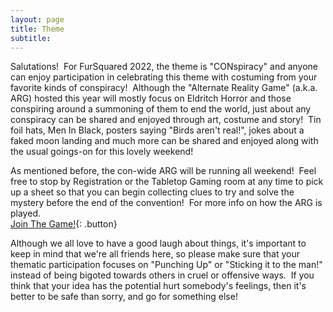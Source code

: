 ```yaml
---
layout: page
title: Theme
subtitle:
---
```


Salutations\! &nbsp;For FurSquared 2022, the theme is "CONspiracy" and anyone can enjoy participation in celebrating this theme with costuming from your favorite kinds of conspiracy\! &nbsp;Although the "Alternate Reality Game" (a.k.a. ARG) hosted this year will mostly focus on Eldritch Horror and those conspiring around a summoning of them to end the world, just about any conspiracy can be shared and enjoyed through art, costume and story\! &nbsp;Tin foil hats, Men In Black, posters saying "Birds aren't real\!", jokes about a faked moon landing and much more can be shared and enjoyed along with the usual goings-on for this lovely weekend\!

As mentioned before, the con-wide ARG will be running all weekend\! &nbsp;Feel free to stop by Registration or the Tabletop Gaming room at any time to pick up a sheet so that you can begin collecting clues to try and solve the mystery before the end of the convention\! &nbsp;For more info on how the ARG is played.<br>[Join The Game\!](/alternate-reality-game/){: .button}

Although we all love to have a good laugh about things, it's important to keep in mind that we're all friends here, so please make sure that your thematic participation focuses on "Punching Up" or "Sticking it to the man\!" instead of being bigoted towards others in cruel or offensive ways. &nbsp;If you think that your idea has the potential hurt somebody's feelings, then it's better to be safe than sorry, and go for something else\!
